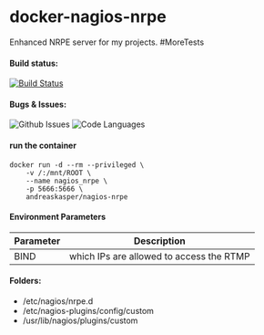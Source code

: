 # docker-nagios-nrpe
Enhanced NRPE server for my projects. #MoreTests

#### Build status:
[![Build Status](https://img.shields.io/docker/cloud/automated/andreaskasper/nagios-nrpe.svg)](https://hub.docker.com/r/andreaskasper/nagios-nrpe)

#### Bugs & Issues:
![Github Issues](https://img.shields.io/github/issues/andreaskasper/docker-nagios-nrpe.svg)
![Code Languages](https://img.shields.io/github/languages/top/andreaskasper/docker-nagios-nrpe.svg)

#### run the container
```
docker run -d --rm --privileged \
    -v /:/mnt/ROOT \
    --name nagios_nrpe \
    -p 5666:5666 \
    andreaskasper/nagios-nrpe
```

#### Environment Parameters
| Parameter     | Description   |
| ------------- |:-------------:|
| BIND          | which IPs are allowed to access the RTMP |

#### Folders:
* /etc/nagios/nrpe.d
* /etc/nagios-plugins/config/custom
* /usr/lib/nagios/plugins/custom
